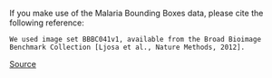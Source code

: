If you make use of the Malaria Bounding Boxes data, please cite the following reference:

```apa
We used image set BBBC041v1, available from the Broad Bioimage Benchmark Collection [Ljosa et al., Nature Methods, 2012].
```

[Source](https://bbbc.broadinstitute.org/BBBC041/)
